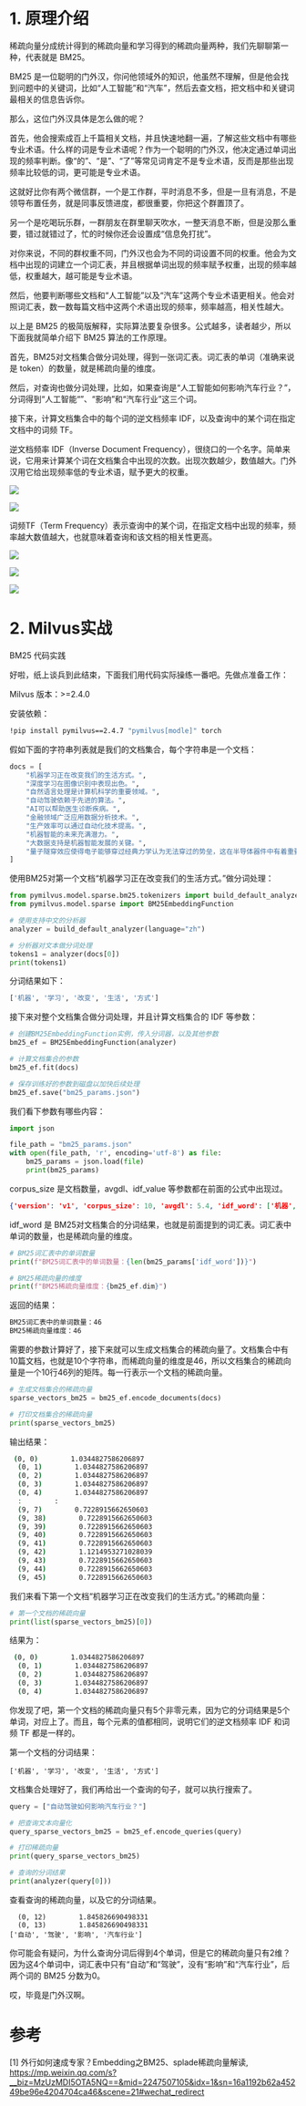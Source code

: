 # 1. 原理介绍

稀疏向量分成统计得到的稀疏向量和学习得到的稀疏向量两种，我们先聊聊第一种，代表就是 BM25。

BM25 是一位聪明的门外汉，你问他领域外的知识，他虽然不理解，但是他会找到问题中的关键词，比如“人工智能”和“汽车”，然后去查文档，把文档中和关键词最相关的信息告诉你。

那么，这位门外汉具体是怎么做的呢？

首先，他会搜索成百上千篇相关文档，并且快速地翻一遍，了解这些文档中有哪些专业术语。什么样的词是专业术语呢？作为一个聪明的门外汉，他决定通过单词出现的频率判断。像“的”、“是”、“了”等常见词肯定不是专业术语，反而是那些出现频率比较低的词，更可能是专业术语。

这就好比你有两个微信群，一个是工作群，平时消息不多，但是一旦有消息，不是领导布置任务，就是同事反馈进度，都很重要，你把这个群置顶了。

另一个是吃喝玩乐群，一群朋友在群里聊天吹水，一整天消息不断，但是没那么重要，错过就错过了，忙的时候你还会设置成“信息免打扰”。

对你来说，不同的群权重不同，门外汉也会为不同的词设置不同的权重。他会为文档中出现的词建立一个词汇表，并且根据单词出现的频率赋予权重，出现的频率越低，权重越大，越可能是专业术语。

然后，他要判断哪些文档和“人工智能”以及“汽车”这两个专业术语更相关。他会对照词汇表，数一数每篇文档中这两个术语出现的频率，频率越高，相关性越大。

以上是 BM25 的极简版解释，实际算法要复杂很多。公式越多，读者越少，所以下面我就简单介绍下 BM25 算法的工作原理。

首先，BM25对文档集合做分词处理，得到一张词汇表。词汇表的单词（准确来说是 token）的数量，就是稀疏向量的维度。

然后，对查询也做分词处理，比如，如果查询是“人工智能如何影响汽车行业？”，分词得到“人工智能“”、“影响”和“汽车行业”这三个词。

接下来，计算文档集合中的每个词的逆文档频率 IDF，以及查询中的某个词在指定文档中的词频 TF。

逆文档频率 IDF（Inverse Document Frequency），很绕口的一个名字。简单来说，它用来计算某个词在文档集合中出现的次数。出现次数越少，数值越大。门外汉用它给出现频率低的专业术语，赋予更大的权重。

![](.01_BM25原理2_images/IDF.png)

![](.01_BM25原理2_images/IDF说明.png)

词频TF（Term Frequency）表示查询中的某个词，在指定文档中出现的频率，频率越大数值越大，也就意味着查询和该文档的相关性更高。

![](.01_BM25原理2_images/TF公式.png)

![](.01_BM25原理2_images/TF公式说明.png)

![](.01_BM25原理2_images/BM25得分.png)

# 2. Milvus实战

BM25 代码实践

好啦，纸上谈兵到此结束，下面我们用代码实际操练一番吧。先做点准备工作：

Milvus 版本：>=2.4.0

安装依赖：

```bash
!pip install pymilvus==2.4.7 "pymilvus[modle]" torch
```

假如下面的字符串列表就是我们的文档集合，每个字符串是一个文档：

```python
docs = [
    "机器学习正在改变我们的生活方式。",
    "深度学习在图像识别中表现出色。",
    "自然语言处理是计算机科学的重要领域。",
    "自动驾驶依赖于先进的算法。",
    "AI可以帮助医生诊断疾病。",
    "金融领域广泛应用数据分析技术。",
    "生产效率可以通过自动化技术提高。",
    "机器智能的未来充满潜力。",
    "大数据支持是机器智能发展的关键。",
    "量子隧穿效应使得电子能够穿过经典力学认为无法穿过的势垒，这在半导体器件中有着重要的应用。"
]
```

使用BM25对第一个文档“机器学习正在改变我们的生活方式。”做分词处理：

```python
from pymilvus.model.sparse.bm25.tokenizers import build_default_analyzer
from pymilvus.model.sparse import BM25EmbeddingFunction

# 使用支持中文的分析器
analyzer = build_default_analyzer(language="zh")

# 分析器对文本做分词处理
tokens1 = analyzer(docs[0])
print(tokens1)
```

分词结果如下：

```bash
['机器', '学习', '改变', '生活', '方式']
```

接下来对整个文档集合做分词处理，并且计算文档集合的 IDF 等参数：

```python
# 创建BM25EmbeddingFunction实例，传入分词器，以及其他参数
bm25_ef = BM25EmbeddingFunction(analyzer)

# 计算文档集合的参数
bm25_ef.fit(docs)

# 保存训练好的参数到磁盘以加快后续处理
bm25_ef.save("bm25_params.json")
```

我们看下参数有哪些内容：

```python
import json

file_path = "bm25_params.json"
with open(file_path, 'r', encoding='utf-8') as file:
    bm25_params = json.load(file)
    print(bm25_params)
```

corpus_size 是文档数量，avgdl、idf_value 等参数都在前面的公式中出现过。

```json
{'version': 'v1', 'corpus_size': 10, 'avgdl': 5.4, 'idf_word': ['机器', '学习', '改变', '生活', '方式', '深度', '图像识别', '中', '表现出色', '自然语言', '计算机科学', '领域', '自动', '驾驶', '依赖于', '先进', '算法', 'AI', '医生', '诊断', '疾病', '金融', '广泛应用', '数据分析', '技术', '生产', '效率', '自动化', '提高', '智能', '未来', '充满', '潜力', '大', '数据', '支持', '发展', '关键', '量子', '隧穿', '效应', '电子', '穿过', '经典力学', '势垒', '半导体器件'], 'idf_value': [0.7621400520468966, 1.2237754316221157, 1.845826690498331, 1.845826690498331, 1.845826690498331, 1.845826690498331, 1.845826690498331, 1.2237754316221157, 1.845826690498331, 1.845826690498331, 1.845826690498331, 1.2237754316221157, 1.845826690498331, 1.845826690498331, 1.845826690498331, 1.845826690498331, 1.845826690498331, 1.845826690498331, 1.845826690498331, 1.845826690498331, 1.845826690498331, 1.845826690498331, 1.845826690498331, 1.845826690498331, 1.2237754316221157, 1.845826690498331, 1.845826690498331, 1.845826690498331, 1.845826690498331, 1.2237754316221157, 1.845826690498331, 1.845826690498331, 1.845826690498331, 1.845826690498331, 1.845826690498331, 1.845826690498331, 1.845826690498331, 1.845826690498331, 1.845826690498331, 1.845826690498331, 1.845826690498331, 1.845826690498331, 1.845826690498331, 1.845826690498331, 1.845826690498331, 1.845826690498331], 'k1': 1.5, 'b': 0.75, 'epsilon': 0.25}
```

idf_word 是 BM25对文档集合的分词结果，也就是前面提到的词汇表。词汇表中单词的数量，也是稀疏向量的维度。

```python
# BM25词汇表中的单词数量
print(f"BM25词汇表中的单词数量：{len(bm25_params['idf_word'])}")

# BM25稀疏向量的维度
print(f"BM25稀疏向量维度：{bm25_ef.dim}")
```

返回的结果：

```bash
BM25词汇表中的单词数量：46
BM25稀疏向量维度：46
```

需要的参数计算好了，接下来就可以生成文档集合的稀疏向量了。文档集合中有10篇文档，也就是10个字符串，而稀疏向量的维度是46，所以文档集合的稀疏向量是一个10行46列的矩阵。每一行表示一个文档的稀疏向量。

```python
# 生成文档集合的稀疏向量
sparse_vectors_bm25 = bm25_ef.encode_documents(docs)

# 打印文档集合的稀疏向量
print(sparse_vectors_bm25)
```

输出结果：

```bash
 (0, 0)        1.0344827586206897
  (0, 1)        1.0344827586206897
  (0, 2)        1.0344827586206897
  (0, 3)        1.0344827586206897
  (0, 4)        1.0344827586206897
  :        :
  (9, 7)        0.7228915662650603
  (9, 38)        0.7228915662650603
  (9, 39)        0.7228915662650603
  (9, 40)        0.7228915662650603
  (9, 41)        0.7228915662650603
  (9, 42)        1.1214953271028039
  (9, 43)        0.7228915662650603
  (9, 44)        0.7228915662650603
  (9, 45)        0.7228915662650603
```

我们来看下第一个文档“机器学习正在改变我们的生活方式。”的稀疏向量：

```python
# 第一个文档的稀疏向量
print(list(sparse_vectors_bm25)[0])
```

结果为：

```bash
 (0, 0)        1.0344827586206897
  (0, 1)        1.0344827586206897
  (0, 2)        1.0344827586206897
  (0, 3)        1.0344827586206897
  (0, 4)        1.0344827586206897
```

你发现了吧，第一个文档的稀疏向量只有5个非零元素，因为它的分词结果是5个单词，对应上了。而且，每个元素的值都相同，说明它们的逆文档频率 IDF 和词频 TF 都是一样的。

第一个文档的分词结果：

```text
['机器', '学习', '改变', '生活', '方式']
```

文档集合处理好了，我们再给出一个查询的句子，就可以执行搜索了。

```python
query = ["自动驾驶如何影响汽车行业？"]

# 把查询文本向量化
query_sparse_vectors_bm25 = bm25_ef.encode_queries(query)

# 打印稀疏向量
print(query_sparse_vectors_bm25)

# 查询的分词结果
print(analyzer(query[0]))
```

查看查询的稀疏向量，以及它的分词结果。

```text
  (0, 12)        1.845826690498331
  (0, 13)        1.845826690498331
['自动', '驾驶', '影响', '汽车行业']
```

你可能会有疑问，为什么查询分词后得到4个单词，但是它的稀疏向量只有2维？因为这4个单词中，词汇表中只有“自动”和“驾驶”，没有“影响”和“汽车行业”，后两个词的 BM25 分数为0。

哎，毕竟是门外汉啊。


# 参考

[1] 外行如何速成专家？Embedding之BM25、splade稀疏向量解读, https://mp.weixin.qq.com/s?__biz=MzUzMDI5OTA5NQ==&mid=2247507105&idx=1&sn=16a1192b62a45249be96e4204704ca46&scene=21#wechat_redirect